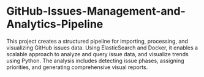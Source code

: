 # GitHub-Issues-Management-and-Analytics-Pipeline
This project creates a structured pipeline for importing, processing, and visualizing GitHub issues data. Using ElasticSearch and Docker, it enables a scalable approach to analyze and query issue data, and visualize trends using Python. The analysis includes detecting issue phases, assigning priorities, and generating comprehensive visual reports.
